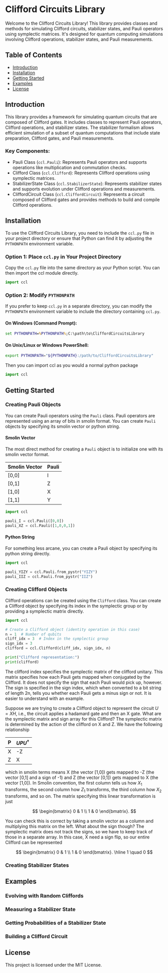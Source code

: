 # Clifford Circuits Library
Welcome to the Clifford Circuits Library! This library provides classes and methods for simulating Clifford circuits, stabilizer states, and Pauli operators using symplectic matrices. It's designed for quantum computing simulations involving Clifford operations, stabilizer states, and Pauli measurements.

## Table of Contents

- [Introduction](#introduction)
- [Installation](#installation)
- [Getting Started](#getting-started)
- [Examples](#examples)
- [License](#license)

## Introduction

This library provides a framework for simulating quantum circuits that are composed of Clifford gates. It includes classes to represent Pauli operators, Clifford operations, and stabilizer states. The stabilizer formalism allows efficient simulation of a subset of quantum computations that include state preparation, Clifford gates, and Pauli measurements.

### Key Components:

- Pauli Class (`ccl.Pauli`): Represents Pauli operators and supports operations like multiplication and commutation checks.
- Clifford Class (`ccl.Clifford`): Represents Clifford operations using symplectic matrices.
- StabilizerState Class (`ccl.StabilizerState`): Represents stabilizer states and supports evolution under Clifford operations and measurements.
- CliffordCircuit Class (`ccl.CliffordCircuit`): Represents a circuit composed of Clifford gates and provides methods to build and compile Clifford operations.

## Installation

To use the Clifford Circuits Library, you need to include the `ccl.py` file in your project directory or ensure that Python can find it by adjusting the `PYTHONPATH` environment variable.

### Option 1: Place `ccl.py` in Your Project Directory

Copy the `ccl.py` file into the same directory as your Python script. You can then import the ccl module directly.

```python
import ccl
```

### Option 2: Modify `PYTHONPATH`

If you prefer to keep `ccl.py` in a separate directory, you can modify the `PYTHONPATH` environment variable to include the directory containing `ccl.py`.

#### On Windows (Command Prompt):
```cmd
set PYTHONPATH=%PYTHONPATH%;C:\path\to\CliffordCircuitsLibrary
```

#### On Unix/Linux or Windows PowerShell:
```bash
export PYTHONPATH="${PYTHONPATH}:/path/to/CliffordCircuitsLibrary"
```

Then you can import ccl as you would a normal python package

```python
import ccl
```

## Getting Started

### Creating Pauli Objects

You can create Pauli operators using the `Pauli` class. Pauli operators are represented using an array of bits in smolin format. You can create `Pauli` objects by specifying its smolin vector or python string.

#### Smolin Vector
 The most direct method for creating a `Pauli` object is to initialize one with its smolin vector format. 

 | Smolin Vector | Pauli |
|-------------|-------------|
| [0,0]      | I       |
| [0,1]   | Z        |
| [1,0]   | X        |
| [1,1]   | Y        |


```python
import ccl

pauli_I = ccl.Pauli([0,0])
pauli_XZ = ccl.Pauli([1,0,0,1])
```

#### Python String

For something less arcane, you can create a Pauli object by specifying its python string directly.

```python
import ccl

pauli_YIZY = ccl.Pauli.from_pystr("YIZY")
pauli_IIZ = ccl.Pauli.from_pystr("IIZ")
```

### Creating Clifford Objects

Clifford operations can be created using the `Clifford` class. You can create a Clifford object by specifying its index in the symplectic group or by providing a symplectic matrix directly.

```python
import ccl

# Create a Clifford object (identity operation in this case)
n = 1  # Number of qubits
cliff_idx = 3  # Index in the symplectic group
sign_idx = 3
clifford = ccl.Clifford(cliff_idx, sign_idx, n)

print("Clifford representation:")
print(clifford)
```

The clifford index specifies the symplectic matrix of the clifford unitary. This matrix specifies how each Pauli gets mapped when conjugated by the Clifford. It does not specify the sign that each Pauli would pick up, however. The sign is specified in the sign index, which when converted to a bit string of length 2n, tells you whether each Pauli gets a minus sign or not. It is easier to understand with an example.

Suppose we are trying to create a Clifford object to represent the circuit $U=XH$, i.e., the circuit applies a hadamard gate and then an X gate. What are the symplectic matrix and sign array for this Clifford? The symplectic matrix is determined by the action of the clifford on X and Z. We have the following relationship

 | P | $UPU^\dagger$ |
|-------------|-------------|
| X      | -Z       |
| Z      |  X     |

which in smolin terms means X (the vector [1,0]) gets mapped to -Z (the vector [0,1] and a sign of -1) and Z (the vector [0,1]) gets mapped to X (the vector [1,0]). In Smolin convention, the first column tells us how $X_1$ transforms, the second column how $Z_1$ transforms, the third column how $X_2$ transforms, and so on. The matrix specifying this linear transformation is just

$$
\begin{bmatrix}
0 & 1 \\
1 & 0
\end{bmatrix}.
$$

You can check this is correct by taking a smolin vector as a column and multiplying this matrix on the left. What about the sign though? The symplectic matrix does not track the signs, so we have to keep track of those in a separate array. In this case, X need a sign flip, so our entire Clifford can be represented

$$
\begin{bmatrix}
0 & 1 \\
1 & 0
\end{bmatrix}.
\hline
1 \quad 0
$$


### Creating Stabilizer States

## Examples

### Evolving with Random Cliffords

### Measuring a Stabilizer State

### Getting Probabilities of a Stabilizer State

### Building a Clifford Circuit

## License

This project is licensed under the MIT License.
